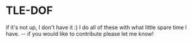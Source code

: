 # TLE-DOF
if it's not up, I don't have it  :)
I do all of these with what little spare time I have. -- if you would like to contribute please let me know!
